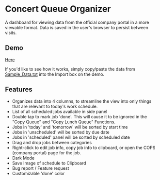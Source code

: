 # Concert Queue Organizer
A dashboard for viewing data from the official company portal in a more viewable format. Data is saved in the user's browser to persist between visits. 

## Demo
[Here](https://qsorter.replit.app/) 

If you'd like to see how it works, simply copy/paste the data from [Sample_Data.txt](https://github.com/giplgwm/concert-queue-organizer/blob/main/Sample_Data.txt) into the Import box on the demo. 

## Features
- Organizes data into 4 columns, to streamline the view into only things that are relevant to today's work schedule.
- List of all scheduled jobs available in side panel
- Double tap to mark job 'done'. This will cause it to be ignored in the "Copy Queue" and "Copy Lunch Queue" Functions.
- Jobs in 'today' and 'tomorrow' will be sorted by start time
- Jobs in 'unscheduled' will be sorted by due date
- Jobs in 'scheduled' panel will be sorted by scheduled date
- Drag and drop jobs between categories
- Right-click to edit job info, copy job info to clipboard, or open the COPS (company portal) page for the job.
- Dark Mode
- Save Image of schedule to Clipboard
- Bug report / Feature request
- Customizable 'done' color

  
